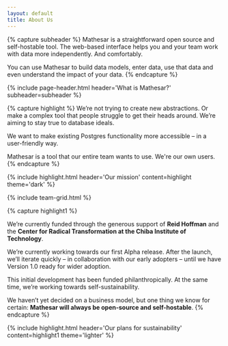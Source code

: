 ```yaml
---
layout: default
title: About Us
---
```


{% capture subheader %}
Mathesar is a straightforward open source and self-hostable tool.
The web-based interface helps you and your team work with data more independently. And comfortably.

You can use Mathesar to build data models, enter data, use that data and even understand the impact of your data.
{% endcapture %}

{% include page-header.html
header='What is Mathesar?'
subheader=subheader
%}

{% capture highlight %}
We’re not trying to create new abstractions. Or make a complex tool that people struggle to get their heads around. We’re aiming to stay true to database ideals.

We want to make existing Postgres functionality more accessible – in a user-friendly way.

Mathesar is a tool that our entire team wants to use. We're our own users.
{% endcapture %}

{% include highlight.html header='Our mission' content=highlight theme='dark' %}

{% include team-grid.html %}

{% capture highlight1 %}

We’re currently funded through the generous support of **Reid Hoffman** and the **Center for Radical Transformation at the Chiba Institute of Technology**.

We’re currently working towards our first Alpha release. After the launch, we’ll iterate quickly – in collaboration with our early adopters – until we have Version 1.0 ready for wider adoption.

This initial development has been funded philanthropically. At the same time, we’re working towards self-sustainability.

We haven’t yet decided on a business model, but one thing we know for certain: **Mathesar will always be open-source and self-hostable**.
{% endcapture %}

{% include highlight.html header='Our plans for sustainability' content=highlight1 theme='lighter' %}
